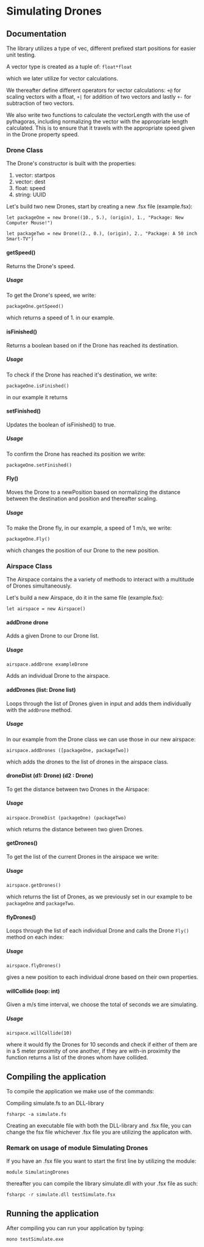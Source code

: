 # Simulating Drones
## Documentation
The library utilizes a type of vec, different prefixed start positions for easier unit testing.

A vector type is created as a tuple of:
```float*float```

which we later utilize for vector calculations.

We thereafter define different operators for vector calculations: ```+@``` for scaling vectors with a float, ```+|``` for addition of two vectors and lastly ```+-``` for subtraction of two vectors.

We also write two functions to calculate the vectorLength with the use of pythagoras, including normalizing the vector with the appropriate length calculated. This is to ensure that it travels with the appropriate speed given in the Drone property speed.
### Drone Class
The Drone's constructor is built with the properties: 
1. vector: startpos
2. vector: dest
3. float: speed
4. string: UUID

Let's build two new Drones, start by creating a new .fsx file (example.fsx):


```let packageOne = new Drone((10., 5.), (origin), 1., "Package: New Computer Mouse!")```

```let packageTwo = new Drone((2., 0.), (origin), 2., "Package: A 50 inch Smart-TV")```

#### getSpeed()
Returns the Drone's speed.
##### Usage
To get the Drone's speed, we write:

```packageOne.getSpeed()```

which returns a speed of 1. in our example.
#### isFinished()
Returns a boolean based on if the Drone has reached its destination.
##### Usage
To check if the Drone has reached it's destination, we write:

```packageOne.isFinished()```

 in our example it returns 

#### setFinished()
Updates the boolean of isFinished() to true.
##### Usage
To confirm the Drone has reached its position we write:

```packageOne.setFinished()```
#### Fly()
Moves the Drone to a newPosition based on normalizing the distance between the destination and position and thereafter scaling.
##### Usage
To make the Drone fly, in our example, a speed of 1 m/s, we write:

```packageOne.Fly()```

which changes the position of our Drone to the new position.
### Airspace Class
The Airspace contains the a variety of methods to interact with a multitude of Drones simultaneously.

Let's build a new Airspace, do it in the same file (example.fsx):

```let airspace = new Airspace()```

#### addDrone drone
Adds a given Drone to our Drone list.

##### Usage
```airspace.addDrone exampleDrone```

Adds an individual Drone to the airspace.

#### addDrones (list: Drone list)
Loops through the list of Drones given in input and adds them individually with the ```addDrone``` method. 
##### Usage
In our example from the Drone class we can use those in our new airspace:

```airspace.addDrones ([packageOne, packageTwo])```

which adds the drones to the list of drones in the airspace class.

#### droneDist (d1: Drone) (d2 : Drone)
To get the distance between two Drones in the Airspace:

##### Usage
```airspace.DroneDist (packageOne) (packageTwo) ```

which returns the distance between two given Drones.

#### getDrones() 
To get the list of the current Drones in the airspace we write:

##### Usage
```airspace.getDrones()```

which returns the list of Drones, as we previously set in our example to be ```packageOne``` and ```packageTwo```.

#### flyDrones() 
Loops through the list of each individual Drone and calls the Drone ```Fly()``` method on each index:

##### Usage
```airspace.flyDrones()```

gives a new position to each individual drone based on their own properties. 
#### willCollide (loop: int) 
Given a m/s time interval, we choose the total of seconds we are simulating.
##### Usage

```airspace.willCollide(10)```

where it would fly the Drones for 10 seconds and check if either of them are in a 5 meter proximity of one another, if they are with-in proximity the function returns a list of the drones whom have collided.


## Compiling the application
To compile the application we make use of the commands:

Compiling simulate.fs to an DLL-library

```fsharpc -a simulate.fs```

Creating an executable file with both the DLL-library and .fsx file, you can change the fsx file whichever .fsx file you are utilizing the applicaton with.

### Remark on usage of module Simulating Drones
If you have an .fsx file you want to start the first line by utilizing the module: 

```module SimulatingDrones```

thereafter you can compile the library simulate.dll with your .fsx file as such:

```fsharpc -r simulate.dll testSimulate.fsx```
## Running the application
After compiling you can run your application by typing:

```mono testSimulate.exe```
